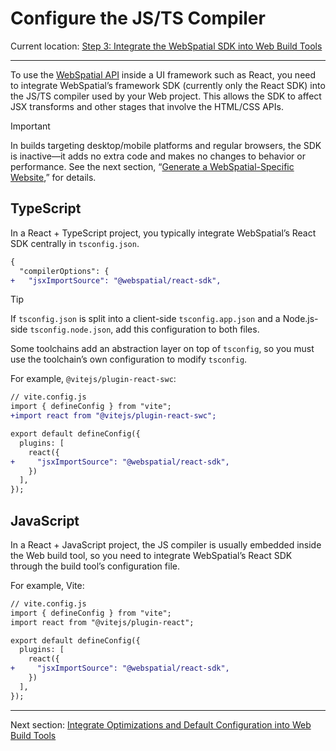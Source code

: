 # Configure the JS/TS Compiler

Current location: [Step 3: Integrate the WebSpatial SDK into Web Build Tools](step-3-integrate-webspatial-sdk-into-web-build-tools.md)

---

To use the [WebSpatial API](#) inside a UI framework such as React, you need to integrate WebSpatial’s framework SDK (currently only the React SDK) into the JS/TS compiler used by your Web project. This allows the SDK to affect JSX transforms and other stages that involve the HTML/CSS APIs.

> [!IMPORTANT]
> In builds targeting desktop/mobile platforms and regular browsers, the SDK is inactive—it adds no extra code and makes no changes to behavior or performance. See the next section, “[Generate a WebSpatial-Specific Website](generate-a-webspatial-specific-website.md),” for details.

## TypeScript

In a React + TypeScript project, you typically integrate WebSpatial’s React SDK centrally in `tsconfig.json`.

```diff
{
  "compilerOptions": {
+   "jsxImportSource": "@webspatial/react-sdk",
```

> [!TIP]
> If `tsconfig.json` is split into a client-side `tsconfig.app.json` and a Node.js-side `tsconfig.node.json`, add this configuration to both files.

Some toolchains add an abstraction layer on top of `tsconfig`, so you must use the toolchain’s own configuration to modify `tsconfig`.

For example, `@vitejs/plugin-react-swc`:

```diff
// vite.config.js
import { defineConfig } from "vite";
+import react from "@vitejs/plugin-react-swc";

export default defineConfig({
  plugins: [
    react({
+     "jsxImportSource": "@webspatial/react-sdk",
    })
  ],
});
```

## JavaScript

In a React + JavaScript project, the JS compiler is usually embedded inside the Web build tool, so you need to integrate WebSpatial’s React SDK through the build tool’s configuration file.

For example, Vite:

```diff
// vite.config.js
import { defineConfig } from "vite";
import react from "@vitejs/plugin-react";

export default defineConfig({
  plugins: [
    react({
+     "jsxImportSource": "@webspatial/react-sdk",
    })
  ],
});
```

---

Next section: [Integrate Optimizations and Default Configuration into Web Build Tools](add-optimizations-and-defaults-to-web-build-tools.md)
